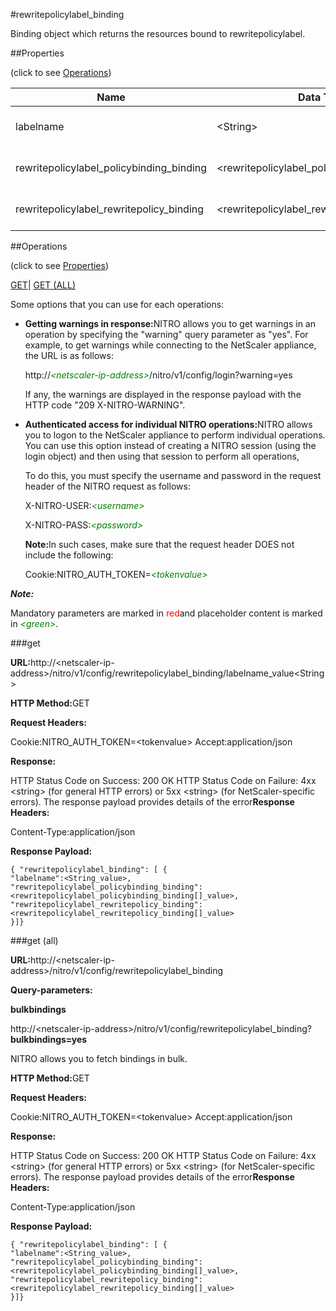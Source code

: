 #rewritepolicylabel_binding

Binding object which returns the resources bound to rewritepolicylabel.


##Properties 
<span>(click to see [Operations](#opera))</span>


<table><thead><tr><th>Name</th><th>Data Type</th><th>Permissions</th><th>Description</th></tr></thead><tbody><tr><td>labelname</td><td>&lt;String></td><td>Read-write</td><td>Name of the rewrite policy label.</td></tr><tr><td>rewritepolicylabel_policybinding_binding</td><td>&lt;rewritepolicylabel_policybinding_binding[]></td><td>Read-only</td><td>policybinding that can be bound to rewritepolicylabel.</td></tr><tr><td>rewritepolicylabel_rewritepolicy_binding</td><td>&lt;rewritepolicylabel_rewritepolicy_binding[]></td><td>Read-only</td><td>rewritepolicy that can be bound to rewritepolicylabel.</td></tr></tbody></table>
##Operations 
<span>(click to see [Properties](#prope))</span>


[GET]()| [GET (ALL)](#get-)


Some options that you can use for each operations:
<ul><li><p><b>Getting warnings in response:</b>NITRO allows you to get warnings in an operation by specifying the "warning" query parameter as "yes". For example, to get warnings while connecting to the NetScaler appliance, the URL is as follows:</p><p>http://<span style="color:green;font-style:italic;">&lt;netscaler-ip-address&gt;</span>/nitro/v1/config/login?warning=yes</p><p>If any, the warnings are displayed in the response payload with the HTTP code "209 X-NITRO-WARNING".</p></li><li><p><b>Authenticated access for individual NITRO operations:</b>NITRO allows you to logon to the NetScaler appliance to perform individual operations. You can use this option instead of creating a NITRO session (using the login object) and then using that session to perform all operations,</p><p>To do this, you must specify the username and password in the request header of the NITRO request as follows:</p><p>X-NITRO-USER:<span style="color:green;font-style:italic;">&lt;username&gt;</span></p><p>X-NITRO-PASS:<span style="color:green;font-style:italic;">&lt;password&gt;</span></p><p><b>Note:</b>In such cases, make sure that the request header DOES not include the following:</p><p>Cookie:NITRO_AUTH_TOKEN=<span style="color:green;font-style:italic;">&lt;tokenvalue&gt;</span></p></li></ul>



***Note:*** 
Mandatory parameters are marked in <span style="color:#FF0000;">red</span>and placeholder content is marked in <span style="color:green;font-style:italic">&lt;green&gt;</span>.

###get



<b>URL:</b>http://&lt;netscaler-ip-address&gt;/nitro/v1/config/rewritepolicylabel_binding/labelname_value&lt;String&gt;
<b>HTTP Method:</b>GET
<b>Request Headers:</b>

Cookie:NITRO_AUTH_TOKEN=&lt;tokenvalue&gt;Accept:application/json

<b>Response:</b>
HTTP Status Code on Success: 200 OKHTTP Status Code on Failure: 4xx &lt;string&gt; (for general HTTP errors) or 5xx &lt;string&gt; (for NetScaler-specific errors). The response payload provides details of the error<b>Response Headers:</b>

Content-Type:application/json

<b>Response Payload: </b>```{ "rewritepolicylabel_binding": [ {"labelname":<String_value>,"rewritepolicylabel_policybinding_binding":<rewritepolicylabel_policybinding_binding[]_value>,"rewritepolicylabel_rewritepolicy_binding":<rewritepolicylabel_rewritepolicy_binding[]_value>}]}```



###get (all)



<b>URL:</b>http://&lt;netscaler-ip-address&gt;/nitro/v1/config/rewritepolicylabel_binding
<b>Query-parameters:</b>
<b>bulkbindings</b>
http://&lt;netscaler-ip-address&gt;/nitro/v1/config/rewritepolicylabel_binding?<b>bulkbindings=yes</b>
NITRO allows you to fetch bindings in bulk.



<b>HTTP Method:</b>GET
<b>Request Headers:</b>

Cookie:NITRO_AUTH_TOKEN=&lt;tokenvalue&gt;Accept:application/json

<b>Response:</b>
HTTP Status Code on Success: 200 OKHTTP Status Code on Failure: 4xx &lt;string&gt; (for general HTTP errors) or 5xx &lt;string&gt; (for NetScaler-specific errors). The response payload provides details of the error<b>Response Headers:</b>

Content-Type:application/json

<b>Response Payload: </b>```{ "rewritepolicylabel_binding": [ {"labelname":<String_value>,"rewritepolicylabel_policybinding_binding":<rewritepolicylabel_policybinding_binding[]_value>,"rewritepolicylabel_rewritepolicy_binding":<rewritepolicylabel_rewritepolicy_binding[]_value>}]}```



